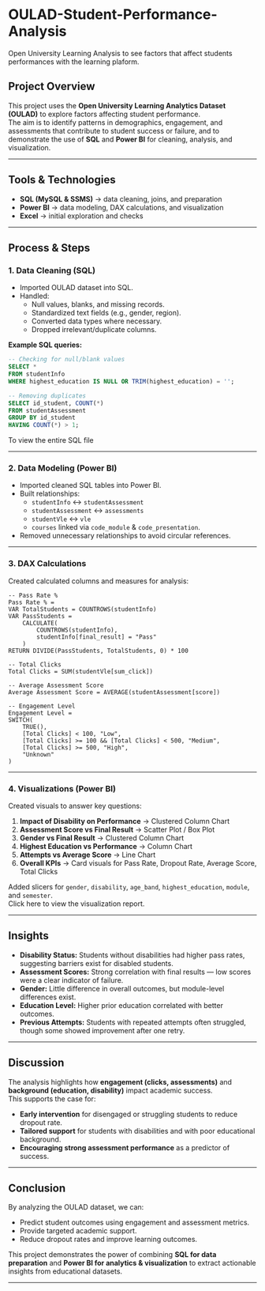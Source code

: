 # OULAD-Student-Performance-Analysis
Open University Learning Analysis to see factors that affect students performances with the learning plaform.

## Project Overview  
This project uses the **Open University Learning Analytics Dataset (OULAD)** to explore factors affecting student performance.  
The aim is to identify patterns in demographics, engagement, and assessments that contribute to student success or failure, and to demonstrate the use of **SQL** and **Power BI** for cleaning, analysis, and visualization.  

---

## Tools & Technologies  
- **SQL (MySQL & SSMS)** → data cleaning, joins, and preparation  
- **Power BI** → data modeling, DAX calculations, and visualization  
- **Excel** → initial exploration and checks  

---

## Process & Steps  

### **1. Data Cleaning (SQL)**  
- Imported OULAD dataset into SQL.  
- Handled:  
  - Null values, blanks, and missing records.  
  - Standardized text fields (e.g., gender, region).  
  - Converted data types where necessary.  
  - Dropped irrelevant/duplicate columns.  

**Example SQL queries:**  
```sql
-- Checking for null/blank values
SELECT *
FROM studentInfo
WHERE highest_education IS NULL OR TRIM(highest_education) = '';

-- Removing duplicates
SELECT id_student, COUNT(*)
FROM studentAssessment
GROUP BY id_student
HAVING COUNT(*) > 1;
```
To view the entire SQL file

---

### **2. Data Modeling (Power BI)**  
- Imported cleaned SQL tables into Power BI.  
- Built relationships:  
  - `studentInfo` ↔ `studentAssessment`  
  - `studentAssessment` ↔ `assessments`  
  - `studentVle` ↔ `vle`  
  - `courses` linked via `code_module` & `code_presentation`.  
- Removed unnecessary relationships to avoid circular references.  

---

### **3. DAX Calculations**  
Created calculated columns and measures for analysis:  

```DAX
-- Pass Rate %
Pass Rate % =
VAR TotalStudents = COUNTROWS(studentInfo)
VAR PassStudents =
    CALCULATE(
        COUNTROWS(studentInfo),
        studentInfo[final_result] = "Pass"
    )
RETURN DIVIDE(PassStudents, TotalStudents, 0) * 100

-- Total Clicks
Total Clicks = SUM(studentVle[sum_click])

-- Average Assessment Score
Average Assessment Score = AVERAGE(studentAssessment[score])

-- Engagement Level
Engagement Level =
SWITCH(
    TRUE(),
    [Total Clicks] < 100, "Low",
    [Total Clicks] >= 100 && [Total Clicks] < 500, "Medium",
    [Total Clicks] >= 500, "High",
    "Unknown"
)
```

---

### **4. Visualizations (Power BI)**  
Created visuals to answer key questions:  

1. **Impact of Disability on Performance** → Clustered Column Chart  
2. **Assessment Score vs Final Result** → Scatter Plot / Box Plot  
3. **Gender vs Final Result** → Clustered Column Chart  
4. **Highest Education vs Performance** → Column Chart  
5. **Attempts vs Average Score** → Line Chart  
6. **Overall KPIs** → Card visuals for Pass Rate, Dropout Rate, Average Score, Total Clicks  

Added slicers for `gender`, `disability`, `age_band`, `highest_education`, `module`, and `semester`.  
Click here to view the visualization report.

---

## Insights  

- **Disability Status:** Students without disabilities had higher pass rates, suggesting barriers exist for disabled students.  
- **Assessment Scores:** Strong correlation with final results — low scores were a clear indicator of failure.  
- **Gender:** Little difference in overall outcomes, but module-level differences exist.  
- **Education Level:** Higher prior education correlated with better outcomes.  
- **Previous Attempts:** Students with repeated attempts often struggled, though some showed improvement after one retry.  

---

## Discussion  
The analysis highlights how **engagement (clicks, assessments)** and **background (education, disability)** impact academic success.  
This supports the case for:  
- **Early intervention** for disengaged or struggling students to reduce dropout rate.  
- **Tailored support** for students with disabilities and with poor educational background. 
- **Encouraging strong assessment performance** as a predictor of success.

---

## Conclusion  
By analyzing the OULAD dataset, we can:  
- Predict student outcomes using engagement and assessment metrics.  
- Provide targeted academic support.  
- Reduce dropout rates and improve learning outcomes.  

This project demonstrates the power of combining **SQL for data preparation** and **Power BI for analytics & visualization** to extract actionable insights from educational datasets.  

---

